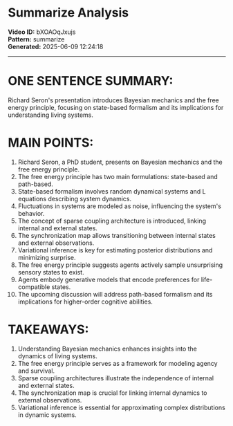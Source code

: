 # Summarize Analysis

**Video ID:** bXOAOqJxujs  
**Pattern:** summarize  
**Generated:** 2025-06-09 12:24:18  

---

# ONE SENTENCE SUMMARY:
Richard Seron's presentation introduces Bayesian mechanics and the free energy principle, focusing on state-based formalism and its implications for understanding living systems.

# MAIN POINTS:
1. Richard Seron, a PhD student, presents on Bayesian mechanics and the free energy principle.
2. The free energy principle has two main formulations: state-based and path-based.
3. State-based formalism involves random dynamical systems and L equations describing system dynamics.
4. Fluctuations in systems are modeled as noise, influencing the system's behavior.
5. The concept of sparse coupling architecture is introduced, linking internal and external states.
6. The synchronization map allows transitioning between internal states and external observations.
7. Variational inference is key for estimating posterior distributions and minimizing surprise.
8. The free energy principle suggests agents actively sample unsurprising sensory states to exist.
9. Agents embody generative models that encode preferences for life-compatible states.
10. The upcoming discussion will address path-based formalism and its implications for higher-order cognitive abilities.

# TAKEAWAYS:
1. Understanding Bayesian mechanics enhances insights into the dynamics of living systems.
2. The free energy principle serves as a framework for modeling agency and survival.
3. Sparse coupling architectures illustrate the independence of internal and external states.
4. The synchronization map is crucial for linking internal dynamics to external observations.
5. Variational inference is essential for approximating complex distributions in dynamic systems.